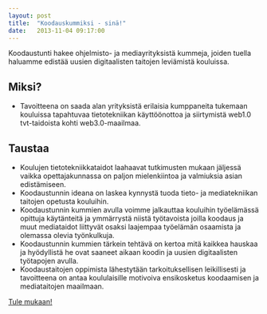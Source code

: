 ```yaml
---
layout: post
title:  "Koodauskummiksi - sinä!"
date:   2013-11-04 09:17:00
---
```


Koodaustunti hakee ohjelmisto- ja mediayrityksistä kummeja, joiden tuella haluamme edistää uusien digitaalisten taitojen leviämistä kouluissa.

## Miksi?
- Tavoitteena on saada alan yrityksistä erilaisia kumppaneita tukemaan kouluissa tapahtuvaa tietotekniikan käyttöönottoa ja siirtymistä web1.0 tvt-taidoista kohti web3.0-maailmaa. 


## Taustaa

- Koulujen tietotekniikkataidot laahaavat tutkimusten mukaan jäljessä vaikka opettajakunnassa on paljon mielenkiintoa ja valmiuksia asian edistämiseen.
- Koodaustunnin ideana on laskea kynnystä tuoda tieto- ja mediatekniikan taitojen opetusta kouluihin.
- Koodaustunnin kummien avulla voimme jalkauttaa kouluihin työelämässä opittuja käytänteitä ja ymmärrystä niistä työtavoista joilla koodaus ja muut mediataidot liittyvät osaksi laajempaa työelämän osaamista ja olemassa olevia työnkulkuja.
- Koodaustunnin kummien tärkein tehtävä on kertoa mitä kaikkea hauskaa ja hyödyllistä he ovat saaneet aikaan koodin ja uusien digitaalisten työtapojen avulla.
- Koodaustaitojen oppimista lähestytään tarkoituksellisen leikillisesti ja tavoitteena on antaa koululaisille motivoiva ensikosketus koodaamisen
ja mediataitojen maailmaan.

<a href="#" class="button-big">Tule mukaan!</a>